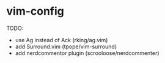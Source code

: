 # vim-config
TODO:
- use Ag instead of Ack (rking/ag.vim)
- add Surround.vim (tpope/vim-surround)
- add nerdcommentor plugin (scrooloose/nerdcommenter)
